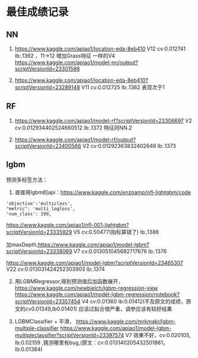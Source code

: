 # 最佳成绩记录
## NN
1. https://www.kaggle.com/apiao1/location-eda-8eb410 
   V12 cv:0.012741 lb:.1362 ，11->12 增加Grass特征
   一样的V4 https://www.kaggle.com/apiao1/model-nn/output?scriptVersionId=23301598
   
1. https://www.kaggle.com/apiao1/location-eda-8eb410?scriptVersionId=23289148 
   V11 cv:0.012725 lb:.1362 表现次于1
   
## RF
1. https://www.kaggle.com/apiao1/model-rf?scriptVersionId=23306697
   V2 cv:0.012934402524660512 lb:.1372 特征同NN.2
   
1. https://www.kaggle.com/apiao1/model-rf/output?scriptVersionId=23400566
   V2 cv:0.01292363832402649 lb:.1373 
   
## lgbm 
预测多标签方法：
1. 直接用lgbm的api：https://www.kaggle.com/enzoamp/nfl-lightgbm/code
```         
'objective':'multiclass',
"metric": 'multi_logloss',
'num_class': 199,
```
https://www.kaggle.com/apiao1/nfl-001-lightgbm?scriptVersionId=23335929
V5 cv:0.50477(指标算错了) lb:.1386

加maxDepth,https://www.kaggle.com/apiao1/model-lgbm?scriptVersionId=23338069
V7 cv:0.013051045682717676 lb:.1376

https://www.kaggle.com/apiao1/model-lgbm?scriptVersionId=23465307
V22 cv:0.013031424252303903 lb:.1374

2. 用LGBMRegressor,得到预测值后加函数展开， https://www.kaggle.com/newbielch/lgbm-regression-view
https://www.kaggle.com/apiao1/model-lgbm-regression/notebook?scriptVersionId=23357454
V4 cv:0.01360 lb:0.01412(不及原文的成绩，原文的cv0.01349,lb0.01401) 应该过拟合很严重，调参应该有较好结果

3. LGBMClassifier + 平滑， https://www.kaggle.com/mrkmakr/lgbm-multiple-classifier
https://www.kaggle.com/apiao1/model-lgbm-multipleclassifier?scriptVersionId=23397574
V7 效果不好，cv:0.020105, lb:0.02159 ,猜测哪里有bug,(原文：cv:0.013140205432501861，lb:0.01384)
